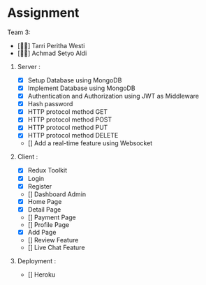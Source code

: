 # Assignment

Team 3:

- [👩🏻] Tarri Peritha Westi
- [🧑🏻] Achmad Setyo Aldi

1. Server :

   - [x] Setup Database using MongoDB
   - [x] Implement Database using MongoDB
   - [x] Authentication and Authorization using JWT as Middleware
   - [x] Hash password
   - [X] HTTP protocol method GET
   - [x] HTTP protocol method POST
   - [x] HTTP protocol method PUT
   - [x] HTTP protocol method DELETE
   - [] Add a real-time feature using Websocket

2. Client :

   - [x] Redux Toolkit
   - [x] Login
   - [x] Register
   - [] Dashboard Admin
   - [x] Home Page
   - [x] Detail Page
   - [] Payment Page
   - [] Profile Page
   - [x] Add Page
   - [] Review Feature
   - [] Live Chat Feature

3. Deployment :
   - [] Heroku
